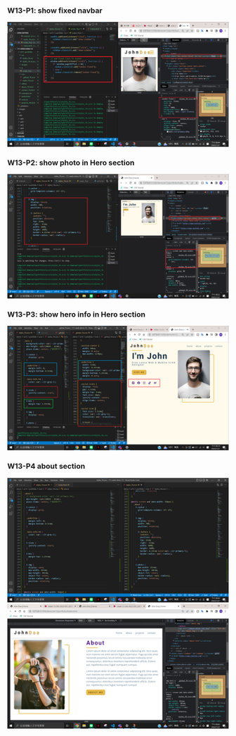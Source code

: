 ### W13-P1: show fixed navbar
![](./p1.png)


### W13-P2: show photo in Hero section
![](./p2.png)

### W13-P3: show hero info in Hero section

![](./p3.png)

### W13-P4 about section
![](./p4.png)
![](./p4-1.png)